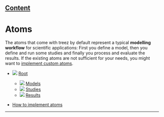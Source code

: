 [Content](../README.md)
----

# Atoms

The atoms that come with treez by default represent a typical **modelling workflow** for scientific applications: 
First you define a model, then you define and run some studies and finally you process and evaluate the results. If the
existing atoms are not sufficient for your needs, you might want to [implement custom atoms](./atoms/howToImplementAtoms.md). 

* ![]("../icons/root.png") [Root](./atoms/root.md)
  * ![]("../icons/models.png") [Models](./atoms/model/models.md)
  * ![]("../icons/studies.png") [Studies](./atoms/study/studies.md)
  * ![]("../icons/results.png") [Results](./atoms/result/results.md)

* [How to implement atoms](./atoms/howToImplementAtoms.md)

----

